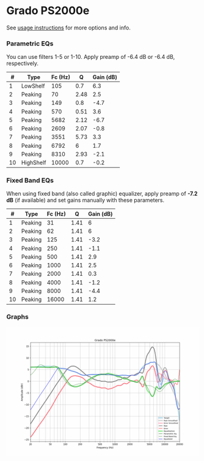 # Grado PS2000e
See [usage instructions](https://github.com/jaakkopasanen/AutoEq#usage) for more options and info.

### Parametric EQs
You can use filters 1-5 or 1-10. Apply preamp of -6.4 dB or -6.4 dB, respectively.

|   # | Type      |   Fc (Hz) |    Q |   Gain (dB) |
|-----|-----------|-----------|------|-------------|
|   1 | LowShelf  |       105 | 0.7  |         6.3 |
|   2 | Peaking   |        70 | 2.48 |         2.5 |
|   3 | Peaking   |       149 | 0.8  |        -4.7 |
|   4 | Peaking   |       570 | 0.51 |         3.6 |
|   5 | Peaking   |      5682 | 2.12 |        -6.7 |
|   6 | Peaking   |      2609 | 2.07 |        -0.8 |
|   7 | Peaking   |      3551 | 5.73 |         3.3 |
|   8 | Peaking   |      6792 | 6    |         1.7 |
|   9 | Peaking   |      8310 | 2.93 |        -2.1 |
|  10 | HighShelf |     10000 | 0.7  |        -0.2 |

### Fixed Band EQs
When using fixed band (also called graphic) equalizer, apply preamp of **-7.2 dB** (if available) and set gains manually with these parameters.

|   # | Type    |   Fc (Hz) |    Q |   Gain (dB) |
|-----|---------|-----------|------|-------------|
|   1 | Peaking |        31 | 1.41 |         6   |
|   2 | Peaking |        62 | 1.41 |         6   |
|   3 | Peaking |       125 | 1.41 |        -3.2 |
|   4 | Peaking |       250 | 1.41 |        -1.1 |
|   5 | Peaking |       500 | 1.41 |         2.9 |
|   6 | Peaking |      1000 | 1.41 |         2.5 |
|   7 | Peaking |      2000 | 1.41 |         0.3 |
|   8 | Peaking |      4000 | 1.41 |        -1.2 |
|   9 | Peaking |      8000 | 1.41 |        -4.4 |
|  10 | Peaking |     16000 | 1.41 |         1.2 |

### Graphs
![](./Grado%20PS2000e.png)
